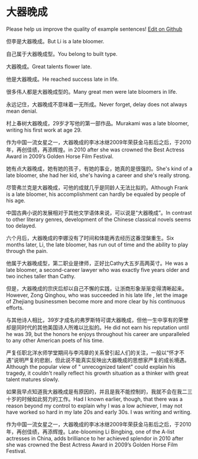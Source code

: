 # 大器晚成

Please help us improve the quality of example sentences! [Edit on Github](https://github.com/jiyushe/jiyu-example-sentence-source/blob/main/chinese/daqiwancheng.md)

<p><span class="chinese">但李是大器晚成。</span><span class="english">But Li is a late bloomer.</span></p>

<p><span class="chinese">自己属于大器晚成型。</span><span class="english">You belong to built type.</span></p>

<p><span class="chinese">大器晚成。</span><span class="english">Great talents flower late.</span></p>

<p><span class="chinese">他是大器晚成。</span><span class="english">He reached success late in life.</span></p>

<p><span class="chinese">很多伟人都是大器晚成型的。</span><span class="english">Many great men were late bloomers in life.</span></p>

<p><span class="chinese">永远记住，大器晚成不意味着一无所成。</span><span class="english">Never forget, delay does not always mean denial.</span></p>

<p><span class="chinese">村上春树大器晚成，29岁才写他的第一部作品。</span><span class="english">Murakami was a late bloomer, writing his first work at age 29.</span></p>

<p><span class="chinese">作为中国一流女星之一，大器晚成的李冰冰继2009年荣获金马影后之后，于2010年，再创佳绩，再添辉煌。</span><span class="english">in 2010 after she was crowned the Best Actress Award in 2009’s Golden Horse Film Festival.</span></p>

<p><span class="chinese">她有点大器晚成，她有她的孩子，有她的事业，她真的是很强的。</span><span class="english">She's kind of a late bloomer, she had her kid, she's having a career and she's really strong.</span></p>

<p><span class="chinese">尽管弗兰克是大器晚成，可他的成就几乎是同龄人无法比拟的。</span><span class="english">Although Frank is a late bloomer, his accomplishment can hardly be equaled by people of his age.</span></p>

<p><span class="chinese">中国古典小说的发展相对于其他文学语体来说，可以说是“大器晚成”。</span><span class="english">In contrast to other literary genres, development of the Chinese classical novels seems too delayed.</span></p>

<p><span class="chinese">六个月后，大器晚成的李娜没有了时间和体能再去经历这番涅槃重生。</span><span class="english">Six months later, Li, the late bloomer, has run out of time and the ability to play through the pain.</span></p>

<p><span class="chinese">他属于大器晚成型，第二职业是律师，正好比Cathy大五岁高两英寸。</span><span class="english">He was a late bloomer, a second-career lawyer who was exactly five years older and two inches taller than Cathy.</span></p>

<p><span class="chinese">但是，大器晚成的宗庆后却以自己不懈的实践，让浙商形象渐渐变得清晰起来。</span><span class="english">However, Zong Qinghou, who was succeeded in his late life , let the image of Zhejiang businessmen become more and more clear by his continuous efforts.</span></p>

<p><span class="chinese">与其他诗人相比，39岁才成名的弗罗斯特可谓大器晚成，但他一生中享有的荣誉却是同时代的其他美国诗人所难以比拟的。</span><span class="english">He did not earn his reputation until he was 39, but the honors he enjoys throughout his career are unparalleled to any other American poets of his time.</span></p>

<p><span class="chinese">严复任职北洋水师学堂期间与李鸿章的关系曾引起人们的关注，一般以“怀才不遇”说明严复的悲剧，但此说不能真实反映出大器晚成的思想家严复的成长境遇。</span><span class="english">Although the popular view of " unrecognized talent" could explain his tragedy, it couldn't really reflect his growth situation as a thinker with great talent matures slowly.</span></p>

<p><span class="chinese">如果我早点知道我大器晚成是有原因的，并且是我不能控制的，我就不会在我二三十岁的时候如此努力的工作。</span><span class="english">Had I known earlier, though, that there was a reason beyond my control to explain why I was a low achiever, I may not have worked so hard in my late 20s and early 30s. I was writing and writing.</span></p>

<p><span class="chinese">作为中国一流女星之一，大器晚成的李冰冰继2009年荣获金马影后之后，于2010年，再创佳绩，再添辉煌。</span><span class="english">Late-blooming Li Bingbing, one of the A-list actresses in China, adds brilliance to her achieved splendor in 2010 after she was crowned the Best Actress Award in 2009’s Golden Horse Film Festival.</span></p>

